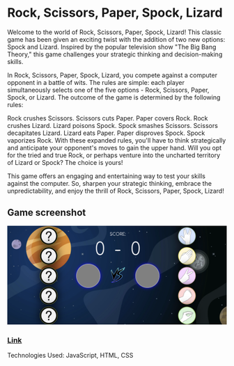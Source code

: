 <h1>Rock, Scissors, Paper, Spock, Lizard</h1>

Welcome to the world of Rock, Scissors, Paper, Spock, Lizard! This classic game has been given an exciting twist with the addition of two new options: Spock and Lizard. Inspired by the popular television show "The Big Bang Theory," this game challenges your strategic thinking and decision-making skills.

In Rock, Scissors, Paper, Spock, Lizard, you compete against a computer opponent in a battle of wits. The rules are simple: each player simultaneously selects one of the five options - Rock, Scissors, Paper, Spock, or Lizard. The outcome of the game is determined by the following rules:

Rock crushes Scissors.
Scissors cuts Paper.
Paper covers Rock.
Rock crushes Lizard.
Lizard poisons Spock.
Spock smashes Scissors.
Scissors decapitates Lizard.
Lizard eats Paper.
Paper disproves Spock.
Spock vaporizes Rock.
With these expanded rules, you'll have to think strategically and anticipate your opponent's moves to gain the upper hand. Will you opt for the tried and true Rock, or perhaps venture into the uncharted territory of Lizard or Spock? The choice is yours!

This game offers an engaging and entertaining way to test your skills against the computer. So, sharpen your strategic thinking, embrace the unpredictability, and enjoy the thrill of Rock, Scissors, Paper, Spock, Lizard!


<h2>Game screenshot</h2>
<img src="readmefiles/Screenshot%202023-05-14%20at%2010.46.01%20PM.png">

<h3><a href="https://maksymohnenyi.github.io/unit-1-project/">Link</a></h3>

Technologies Used: JavaScript, HTML, CSS